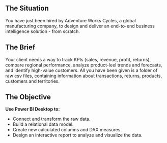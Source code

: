 ## The Situation

You have just been hired by Adventure Works Cycles, a global manufacturing company, to design and deliver an end-to-end business intelligence solution - from scratch.

## The Brief

Your client needs a way to track KPIs (sales, revenue, profit, returns), compare regional performance, analyze product-leel trends and forecasts, and identify high-value customers. All you have been given is a folder of raw csv files, containing information about transactions, returns, products, customers and territories.

## The Objective

**Use Power BI Desktop to:**

- Connect and transform the raw data.
- Build a relational data model.
- Create new calculated columns and DAX measures.
- Design an interactive report to analyze and visualize the data.
